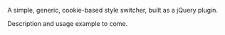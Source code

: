 A simple, generic, cookie-based style switcher, built as a jQuery plugin.

Description and usage example to come.